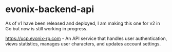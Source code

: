 # evonix-backend-api

As of v1 have been released and deployed, I am making this one for v2 in Go but now is still working in progress.

https://ucp.evonix-rp.com - An API service that handles user authentication, views statistics, manages user characters, and updates account settings.
